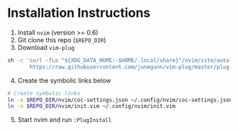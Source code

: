 # Installation Instructions

1. Install `nvim` (version >= 0.6)
2. Git clone this repo (`$REPO_DIR`)
3. Download `vim-plug`

```bash
sh -c 'curl -fLo "${XDG_DATA_HOME:-$HOME/.local/share}"/nvim/site/autoload/plug.vim --create-dirs \
       https://raw.githubusercontent.com/junegunn/vim-plug/master/plug.vim'
```

4. Create the symbolic links below

```bash
# Create symbolic links
ln -s $REPO_DIR/nvim/coc-settings.json ~/.config/nvim/coc-settings.json
ln -s $REPO_DIR/nvim/init.vim ~/.config/nvim/init.vim
```

5. Start nvim and run `:PlugInstall`
